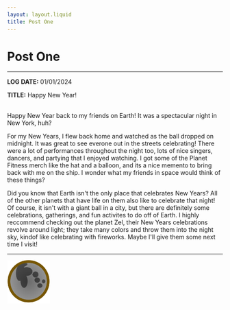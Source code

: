 ```yaml
---
layout: layout.liquid
title: Post One
---
```


# Post **One**
---
**LOG DATE:** 01/01/2024

**TITLE:** Happy New Year!

<br>
<div class="post">
Happy New Year back to my friends on Earth! It was a spectacular night in New York, huh?

For my New Years, I flew back home and watched as the ball dropped on midnight. It was great to see everone out in the streets celebrating! There were a lot of performances throughout the night too, lots of nice singers, dancers, and partying that I enjoyed watching. I got some of the Planet Fitness merch like the hat and a balloon, and its a nice memento to bring back with me on the ship. I wonder what my friends in space would think of these things?

Did you know that Earth isn't the only place that celebrates New Years? All of the other planets that have life on them also like to celebrate that night! Of course, it isn't with a giant ball in a city, but there are definitely some celebrations, gatherings, and fun activites to do off of Earth. I highly reccommend checking out the planet Zel, their New Years celebrations revolve around light; they take many colors and throw them into the night sky, kindof like celebrating with fireworks. Maybe I'll give them some next time I visit!
</div>

---
<img class="logo" alt="logo" src="/images/Logo.png" width="100" />